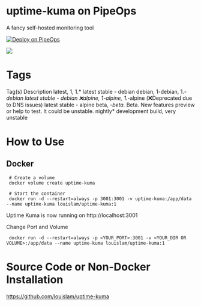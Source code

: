 # uptime-kuma on PipeOps


A fancy self-hosted monitoring tool

[![Deploy on PipeOps](https://pub-a1fbf367a4cd458487cfa3f29154ac93.r2.dev/Default.png)](https://railway.app/template/0ELOuE?referralCode=IQhE0B)


![](https://user-images.githubusercontent.com/1336778/212262296-e6205815-ad62-488c-83ec-a5b0d0689f7c.jpg)


# Tags
Tag(s) 	Description
latest, 1, 1.*	latest stable - debian
debian, 1-debian, 1.*-debian	latest stable - debian
❌alpine, 1-alpine, 1.*-alpine	(❌Deprecated due to DNS issues) latest stable - alpine
beta, *-beta.*	Beta. New features preview or help to test. It could be unstable.
nightly*	development build, very unstable


# How to Use

## Docker

     # Create a volume
     docker volume create uptime-kuma

     # Start the container
     docker run -d --restart=always -p 3001:3001 -v uptime-kuma:/app/data --name uptime-kuma louislam/uptime-kuma:1

Uptime Kuma is now running on http://localhost:3001

Change Port and Volume

     docker run -d --restart=always -p <YOUR_PORT>:3001 -v <YOUR_DIR OR VOLUME>:/app/data --name uptime-kuma louislam/uptime-kuma:1

# Source Code or Non-Docker Installation

https://github.com/louislam/uptime-kuma